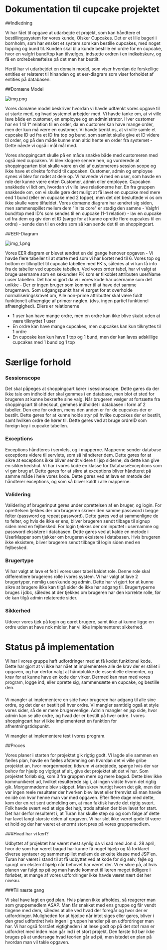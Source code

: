 # Dokumentation til cupcake projektet

##Indledning

Vi har fået til opgave at udarbejde et projekt, som kan håndtere et bestillingssystem for vores kunde, Olsker Cupcakes.
Det er et lille bageri i bornholm, som har ønsket et system som kan bestille cupcakes, med noget topping
og bund til. Kunden skal bl.a kunde bestille en ordre for en cupcake, hvor en valgfri bund/top kan tilvælges,
indsætte ordren i en indkøbskurv, og få en ordrebekræftelse på det man har bestilt.

Hertil har vi udarbejdet en domain model, som viser hvordan de forskellige entities er relateret til hinanden og et 
eer-diagram som viser forholdet af entities på databasen.

##Domæne Model

![img.png](img.png)

Vores domæne model beskriver hvordan vi havde udtænkt vores opgave til at starte med, og hvad systemet arbejder med.
Vi havde tanke om, at vi ville lave både en customer, en employee og en administrator. Hver customer har en 1 til 1* relation
til en order, da en customer kan have mange order, men der kun må være en customer. Vi havde tænkt os, at vi ville samle et 
cupcake ID ud fra et ID fra top og bund, som samlet skulle give et ID videre til order, og på den måde kunne man altid hente
en order fra systemet - Dette nåede vi også i mål mål med.

Vores shoppingcart skulle på en måde snakke både med customeren med også med cupcaken. Vi blev klogere senere hen, og vurderede
at shoppingcarten blot skulle være en del af customerens session scope og ikke have et direkte forhold til cupcaken.
Customer, admin og employee synes vi blev for rodet at dele op. Vi havnede vi med en user, som havde en role der kunne være
enten Customer, admin eller employee. Cupcaken snakkede vi lidt om, hvordan vi ville lave relationerne her. En fra gruppen 
snakkede om, om vi skulle gøre det muligt at få lavet en cupcake med mere end 1 bund (eller en cupcake med 2 toppe), men det
det besluttede vi os om ikke skulle være tilfældet. Vores domæne diagram har ændret sig siden, men sammenspillet mellem dem 
"in its core" er stadig den samme - Valgfri bund/top med ID's som sendes til en cupcake (1-1 relation) - lav en cupcake ud 
fra dem og giv den et ID (sørge for at kunne oprette flere cupcakes til en ordre) - sende den til en ordre som så kan sende det
til en shoppingcart.

##EER-Diagram

![img_1.png](img_1.png)

Vores EER diagram er blevet ændret en del gange henover opgaven - Vi havde flere tabeller til at starte med som vi har kortet ned til 6.
Vores top og bottom er tilknyttet til cupcake tabellen med FK's, således at vi kan få info fra de tabeller ved cupcake tabellen.
Ved vores order tabel, har vi valgt at bruge username som en sekundær PK som er tilkoblet attributen userName i user tabellen.
Det har vi gjort da vi i vores kode har username som det unikke - Der er ingen bruger som kommer til at have det samme brugernavn.
Som udgangspunkt har vi sørget for at overholde normaliseringskravet om, Alle non-prime attributter skal være fuldt funktionelt 
afhængige af primær nøglen. (dvs. ingen partiel funktionel afhængighed). Ellers er relationerne
- 1 user kan have mange ordre, men en ordre kan ikke blive skabt uden at være tilknyttet 1 user
- En ordre kan have mange cupcakes, men cupcakes kan kun tilknyttes til 1 ordre
- En cupcake kan kun have 1 top og 1 bund, men der kan laves adskillige cupcakes med 1 bund og 1 top



# Særlige forhold

### Sessionscope

Det skal påpeges at shoppingcart kører i sessionscope. Dette gøres da der ikke tale om indhold der skal gemmes i en database, men blot et sted for brugeren at kunne bekræfte sine valg.
Når brugeren vælger at fortsætte fra shoppingcart til checkout, gemmes indholdet i databasen i form af 2 tabeller. Den ene for ordren, mens den anden er for de cupcakes der er bestilt. Dette gøres for at kunne holde styr på hvilke cupcakes der er bestilt, samt hvilken ordre de hører til. Dette gøres ved at bruge ordreID som foreign key i cupcake tabellen.

### Exceptions

Exceptions håndteres i servlets, og i mapperne. Mapperne sender database exceptions videre til servlets, som så håndterer dem. Dette gøres for at sikre at exceptions ikke bliver sendt videre til jsp siderne, da dette kan give en sikkerhedshul.
Vi har i vores kode en klasse for DatabaseExceptions som vi gør brug af. Dette gøres for at sikre at exceptions bliver håndteret på samme måde i hele vores kode. Dette gøres ved at lave en metode der håndterer exceptions, og som så bliver kaldt i alle mapperne. 

### Validering

Validering af brugerinput gøres under oprettelsen af en bruger, og login.
For oprettelsen tjekkes der om brugeren skriver den samme password i begge felter (password og repeat password). Dette gøres ved at sammenligne de to felter, og hvis de ikke er ens, bliver brugeren sendt tilbage til signup siden med en fejlbesked.
For login tjekkes der om inputtet i usernamme og password eksistere i databasen. Dette gøres ved at kalde en metode i UserMapper som tjekker om brugeren eksistere i databasen. Hvis brugeren ikke eksistere, bliver brugeren sendt tilbage til login siden med en fejlbesked.

### Brugertype

Vi har valgt at lave et felt i vores user tabel kaldet role. 
Denne role skal differentiere brugerens rolle i vores system.
Vi har valgt at lave 2 brugertyper, nemlig user/kunde og admin.
Dette har vi gjort for at kunne sikre at brugere ikke kan tilgå sider de ikke har adgang til.
Brugertyperne bruges i jdbc, således at der tjekkes om brugeren har den korrekte rolle, før de kan tilgå admin relaterede sider.


### Sikkerhed
Udover vores tjek på login og opret brugere, samt ikke at kunne ligge en ordre uden at have nok midler, har vi ikke implementeret sikkerhed. 


# Status på implementation
Vi har i vores gruppe haft udfordringer med at få kodet funktionel kode. 
Dette har gjort at vi ikke har nået at implementere alle de krav der er stillet i opgaven, og har derfor valgt at håndplukke de essentielle elementer, og krav for at kunne have en kode der virker.
Dermed kan man med vores program, logge ind, eller oprette sig, sammensætte en cupcake, og bestille den.

###
Vi mangler at implementere en side hvor brugeren har adgang til alle sine ordre, og det der er bestilt på hver ordre. 
Vi mangler samtidig også at style vores sider, så de er mere brugervenlige.
Admin mangler en jsp side, hvor admin kan se alle ordre, og hvad der er bestilt på hver ordre.
I vores shoppingcart har vi ikke implementeret en funktion for afhentningstidspunkt.

Vi mangler at implementere test i vores program.



##Proces

Vores planer i starten for projektet gik rigtig godt. Vi lagde alle sammen en fælles plan, havde en fælles afstemning om hvordan det
vi ville gribe projektet an, hvor morgenmøder, tidsrum vi arbejdede, spørge hvis der var behov for hjælp og vigtigst af alt, give
det projektet alt det vi har. Som projektet forløb sig, kom 3 fra gruppen mere og mere bagud. Dette blev ikke kommunikeret ud, hvilket
resulterede sig i, at ingen vidste hvorn det rigtig gik. Morgenmøderne blev skippet. Man skrev hurtigt hvorn det gik, men der var ingen
reele resultater der hverken blev lavet eller fremvist så man havde en idé om hvor henne man var med opgaven.
Efter flere dage med dette, kom der en ret sent udmelding om, at man faktisk havde det rigtig svært. Folk havde svært ved at sige
det højt, trods aftalen der blev lavet for start. Det har derfor resulteret i, at Turan har skulle step op og som følge af dette
har lavet langt største delen af opgaven. Vi har slet ikke været gode til være et hold og der har været et enormt stort pres på vores 
gruppemedlem. 
 
###Hvad har vi lært?

Udbyttet af projektet har været mest synlig da vi sad med Jon d. 28 april, hvor de som har været bagud har kunne få noget hjælp og
få forklaret diverse syntaxer og sammenspillet mellem de enkelte klasse med JSP'en.
Turan har været i stand til at få udbyttet ved at kode for sig selv, fejle og spurgt om eksternt hjælp når behovet har været der. 
Vi er sikre på, at hvis planen var fulgt op på og man havde kommet til læren meget tidligere i forløbet, at mange af vores udfordringer
ikke havde været nært det her niveau.

###Til næste gang

Vi skal have lagt en god plan. Hvis planen ikke afholdes, så reagerer man som gruppemedlem ASAP. Man får snakket med ens gruppe og får
vendt tingene med dem, således at alle ved hvad der foregår og hvor der er udfordringer. Muligheden for at hjælpe når intet siges eller gøres,
bliver i den grad udfordret hvis ingen i gruppen handler på en udfordringer man har.
Vi har også forstået vigtigheden i at læse godt op på det stof man er udfordret med inden man går ind i et stort projekt. Den første tid 
bør ikke bruges på at undersøge hvad teorien går ud på, men istedet en plan på hvordan man vil takle opgaven.
